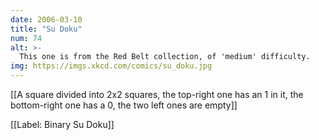 ```yaml
---
date: 2006-03-10
title: "Su Doku"
num: 74
alt: >-
  This one is from the Red Belt collection, of 'medium' difficulty.
img: https://imgs.xkcd.com/comics/su_doku.jpg
---
```

[[A square divided into 2x2 squares, the top-right one has an 1 in it, the bottom-right one has a 0, the two left ones are empty]]

[[Label: Binary Su Doku]]

